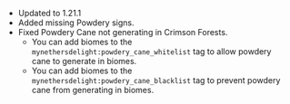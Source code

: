- Updated to 1.21.1
- Added missing Powdery signs.
- Fixed Powdery Cane not generating in Crimson Forests.
    - You can add biomes to the `mynethersdelight:powdery_cane_whitelist` tag to allow powdery cane to generate in biomes.
    - You can add biomes to the `mynethersdelight:powdery_cane_blacklist` tag to prevent powdery cane from generating in biomes. 